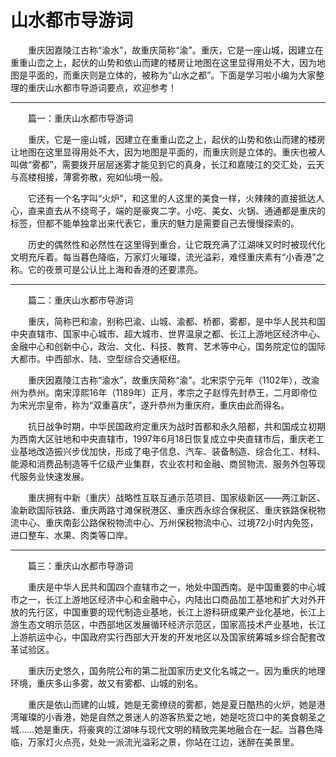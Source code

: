 # 山水都市导游词  
&emsp;&emsp;重庆因嘉陵江古称“渝水”，故重庆简称“渝”。重庆，它是一座山城，因建立在重重山峦之上，起伏的山势和依山而建的楼房让地图在这里显得用处不大，因为地图是平面的，而重庆则是立体的，被称为“山水之都”。下面是学习啦小编为大家整理的重庆山水都市导游词要点，欢迎参考！&emsp;&emsp;  
***  
&emsp;&emsp;篇一：重庆山水都市导游词&emsp;&emsp;  

&emsp;&emsp;重庆，它是一座山城，因建立在重重山峦之上，起伏的山势和依山而建的楼房让地图在这里显得用处不大，因为地图是平面的，而重庆则是立体的。重庆也被人叫做“雾都”，需要拨开层层迷雾才能见到它的真身，长江和嘉陵江的交汇处，云天与高楼相接，薄雾弥散，宛如仙境一般。&emsp;&emsp;  

&emsp;&emsp;它还有一个名字叫“火炉”，和这里的人这里的美食一样，火辣辣的直接抵达人心，直来直去从不绕弯子，端的是豪爽二字。小吃、美女、火锅、通通都是重庆的标签，但都不能单独拿出来代表它，重庆的魅力是需要自己去慢慢探索的。&emsp;&emsp;  

&emsp;&emsp;历史的偶然性和必然性在这里得到重合，让它既充满了江湖味又时时被现代化文明充斥着。每当暮色降临，万家灯火璀璨，流光溢彩，难怪重庆素有“小香港”之称。它的夜景可是公认比上海和香港的还要漂亮。&emsp;&emsp;  
***  
&emsp;&emsp;篇二：重庆山水都市导游词&emsp;&emsp;  

&emsp;&emsp;重庆，简称巴和渝，别称巴渝、山城、渝都、桥都，雾都，是中华人民共和国中央直辖市、国家中心城市、超大城市、世界温泉之都、长江上游地区经济中心、金融中心和创新中心，政治、文化、科技、教育、艺术等中心，国务院定位的国际大都市。中西部水、陆、空型综合交通枢纽。&emsp;&emsp;  

&emsp;&emsp;重庆因嘉陵江古称“渝水”，故重庆简称“渝”。北宋崇宁元年（1102年），改渝州为恭州。南宋淳熙16年（1189年）正月，孝宗之子赵惇先封恭王，二月即帝位为宋光宗皇帝，称为“双重喜庆”，遂升恭州为重庆府，重庆由此而得名。&emsp;&emsp;  

&emsp;&emsp;抗日战争时期，中华民国政府定重庆为战时首都和永久陪都，共和国成立初期为西南大区驻地和中央直辖市，1997年6月18日恢复成立中央直辖市后，重庆老工业基地改造振兴步伐加快，形成了电子信息、汽车、装备制造、综合化工、材料、能源和消费品制造等千亿级产业集群，农业农村和金融、商贸物流、服务外包等现代服务业快速发展。&emsp;&emsp;  

&emsp;&emsp;重庆拥有中新（重庆）战略性互联互通示范项目、国家级新区——两江新区、渝新欧国际铁路、重庆两路寸滩保税港区、重庆西永综合保税区、重庆铁路保税物流中心、重庆南彭公路保税物流中心、万州保税物流中心、过境72小时内免签，进口整车、水果、肉类等口岸。&emsp;&emsp;  
***  
&emsp;&emsp;篇三：重庆山水都市导游词&emsp;&emsp;  

&emsp;&emsp;重庆是中华人民共和国四个直辖市之一，地处中国西南。是中国重要的中心城市之一，长江上游地区经济中心和金融中心，内陆出口商品加工基地和扩大对外开放的先行区，中国重要的现代制造业基地，长江上游科研成果产业化基地，长江上游生态文明示范区，中西部地区发展循环经济示范区，国家高技术产业基地，长江上游航运中心，中国政府实行西部大开发的开发地区以及国家统筹城乡综合配套改革试验区。&emsp;&emsp;  

&emsp;&emsp;重庆历史悠久，国务院公布的第二批国家历史文化名城之一。因为重庆的地理环境，重庆多山多雾，故又有雾都、山城的别名。&emsp;&emsp;  

&emsp;&emsp;重庆是依山而建的山城，她是无雾缭绕的雾都，她是夏日酷热的火炉，她是港湾璀璨的小香港，她是自然之景迷人的游客热爱之地，她是吃货口中的美食朝圣之城……她是重庆，将豪爽的江湖味与现代文明的精致完美地融合在一起。当暮色降临，万家灯火点亮，处处一派流光溢彩之景，你站在江边，迷醉在美景里。&emsp;&emsp;  
